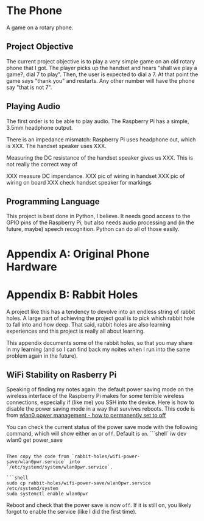# The Phone
A game on a rotary phone.

## Project Objective
The current project objective is to play a very simple game on an old rotary
phone that I got. The player picks up the handset and hears "shall we play a
game?, dial 7 to play". Then, the user is expected to dial a 7. At that point
the game says "thank you" and restarts. Any other number will have the phone say
"that is not 7".

## Playing Audio
The first order is to be able to play audio. The Raspberry Pi has a simple, 3.5mm headphone output.

There is an impedance mismatch: Raspberry Pi uses headphone out, which is XXX. The handset speaker uses XXX.

Measuring the DC resistance of the handset speaker gives us XXX. This is not really the correct way of

XXX measure DC impendance.
XXX pic of wiring in handset
XXX pic of wiring on board
XXX check handset speaker for markings

## Programming Language
This project is best done in Python, I believe. It needs good access to the GPIO
pins of the Raspberry Pi, but also needs audio processing and (in the future,
maybe) speech recognition. Python can do all of those easily.

# Appendix A: Original Phone Hardware

# Appendix B: Rabbit Holes
A project like this has a tendency to devolve into an endless string of rabbit
holes. A large part of achieving the project goal is to pick which rabbit hole
to fall into and how deep. That said, rabbit holes are also learning experiences
and this project is really all about learning.

This appendix documents some of the rabbit holes, so that you may share in my
learning (and so I can find back my noites when I run into the same problem
again in the future).

## WiFi Stability on Rasberry Pi
Speaking of finding my notes again: the default power saving mode on the
wireless interface of the Raspberry Pi makes for some terrible wireless
connections, especially if (like me) you SSH into the device. Here is how to
disable the power saving mode in a way that survives reboots. This code is from
[wlan0 power management - how to permanently set to off](https://forums.raspberrypi.com/viewtopic.php?t=337943)

You can check the current status of the power save mode with the following
command, which will show either `on` or `off`. Default is `on`.
```shell`
iw dev wlan0 get power_save
```

Then copy the code from `rabbit-holes/wifi-power-save/wlan0pwr.service` into
`/etc/systemd/system/wlan0pwr.service`.

```shell
sudo cp rabbit-holes/wifi-power-save/wlan0pwr.service /etc/systemd/system
sudo systemctl enable wlan0pwr
```

Reboot and check that the power save is now `off`. If it is still on, you likely
forgot to enable the service (like I did the first time).

